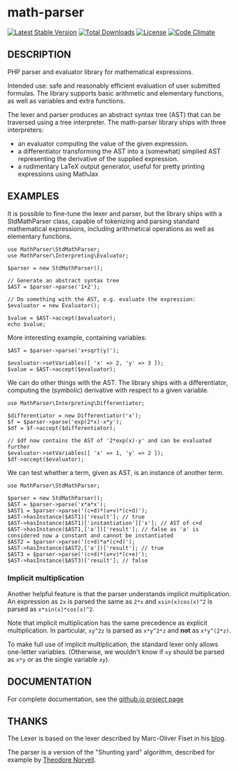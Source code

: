 # math-parser

[![Latest Stable Version](https://poser.pugx.org/mossadal/math-parser/v/stable)](https://packagist.org/packages/mossadal/math-parser) [![Total Downloads](https://poser.pugx.org/mossadal/math-parser/downloads)](https://packagist.org/packages/mossadal/math-parser) [![License](https://poser.pugx.org/mossadal/math-parser/license)](https://packagist.org/packages/mossadal/math-parser)
[![Code Climate](https://codeclimate.com/github/mossadal/math-parser/badges/gpa.svg)](https://codeclimate.com/github/mossadal/math-parser)

## DESCRIPTION

PHP parser and evaluator library for mathematical expressions.

Intended use: safe and reasonably efficient evaluation of user submitted formulas. The library supports basic arithmetic and elementary functions, as well as variables and extra functions.

The lexer and parser produces an abstract syntax tree (AST) that can be traversed using a tree interpreter. The math-parser library ships with three interpreters:

- an evaluator computing the value of the given expression.
- a differentiator transforming the AST into a (somewhat) simplied AST representing the derivative of the supplied expression.
- a rudimentary LaTeX output generator, useful for pretty printing expressions using MathJax

## EXAMPLES

It is possible to fine-tune the lexer and parser, but the library ships with a StdMathParser class, capable of tokenizing and parsing standard mathematical expressions, including arithmetical operations as well as elementary functions.

```{.php}
use MathParser\StdMathParser;
use MathParser\Interpreting\Evaluator;

$parser = new StdMathParser();

// Generate an abstract syntax tree
$AST = $parser->parse('1+2');

// Do something with the AST, e.g. evaluate the expression:
$evaluator = new Evaluator();

$value = $AST->accept($evaluator);
echo $value;
```

More interesting example, containing variables:

```{.php}
$AST = $parser->parse('x+sqrt(y)');

$evaluator->setVariables([ 'x' => 2, 'y' => 3 ]);
$value = $AST->accept($evaluator);
```

We can do other things with the AST. The library ships with a differentiator, computing the (symbolic) derivative with respect to a given variable.

```{.php}
use MathParser\Interpreting\Differentiator;

$differentiator = new Differentiator('x');
$f = $parser->parse('exp(2*x)-x*y');
$df = $f->accept($differentiator);

// $df now contains the AST of '2*exp(x)-y' and can be evaluated further
$evaluator->setVariables([ 'x' => 1, 'y' => 2 ]);
$df->accept($evaluator);
```

We can test whether a term, given as AST, is an instance of another term.

```{.php}
use MathParser\StdMathParser;

$parser = new StdMathParser();
$AST = $parser->parse('x*a*x');
$AST1 = $parser->parse('(c+d)*(u+v)*(c+d)');
$AST->hasInstance($AST1)['result']; // true
$AST->hasInstance($AST1)['instantiation']['x']; // AST of c+d
$AST->hasInstance($AST1,['a'])['result']; // false as 'a' is considered now a constant and cannot be instantiated
$AST2 = $parser->parse('(c+d)*a*(c+d)');
$AST->hasInstance($AST2,['a'])['result']; // true
$AST3 = $parser->parse('(c+d)*(u+v)*(c+e)');
$AST->hasInstance($AST3)['result']; // false
```

### Implicit multiplication

Another helpful feature is that the parser understands implicit multiplication. An expression as `2x` is parsed the same as `2*x` and `xsin(x)cos(x)^2` is parsed as `x*sin(x)*cos(x)^2`.

Note that implicit multiplication has the same precedence as explicit multiplication. In particular, `xy^2z` is parsed as `x*y^2*z` and **not** as `x*y^(2*z)`.

To make full use of implicit multiplication, the standard lexer only allows one-letter variables. (Otherwise, we wouldn't know if `xy` should be parsed as `x*y` or as the single variable `xy`).

## DOCUMENTATION

For complete documentation, see the [github.io project page](http://mossadal.github.io/math-parser/index.html)

## THANKS

The Lexer is based on the lexer described by Marc-Oliver Fiset in his [blog](http://marcofiset.com/programming-language-implementation-part-1-lexer/).

The parser is a version of the "Shunting yard" algorithm, described for example by [Theodore Norvell](http://www.engr.mun.ca/~theo/Misc/exp_parsing.htm#shunting_yard).
